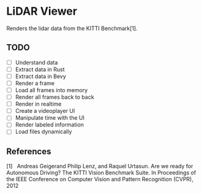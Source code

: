 # LiDAR Viewer
Renders the lidar data from the KITTI Benchmark[1].

## TODO
- [ ] Understand data
- [ ] Extract data in Rust
- [ ] Extract data in Bevy
- [ ] Render a frame
- [ ] Load all frames into memory
- [ ] Render all frames back to back
- [ ] Render in realtime
- [ ] Create a videoplayer UI
- [ ] Manipulate time with the UI
- [ ] Render labeled information
- [ ] Load files dynamically

## References
[1]&nbsp;&nbsp;&nbsp;Andreas Geigerand Philip Lenz, and Raquel Urtasun. Are we
ready for Autonomous Driving? The KITTI Vision Benchmark Suite. In Proceedings of the IEEE Conference on Computer Vision
and Pattern Recognition (CVPR), 2012